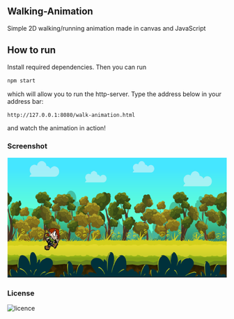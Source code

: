 ## Walking-Animation
Simple 2D walking/running animation made in canvas and JavaScript

## How to run 
Install required dependencies.
Then you can run
```html
npm start
```
which will allow you to run the http-server.
Type the address below in your address bar: 
```html
http://127.0.0.1:8080/walk-animation.html
```
and watch the animation in action!

### Screenshot
![](https://github.com/miladgy/Walking-Animation/raw/master/screenshot.png)


### License
![licence](https://img.shields.io/badge/license-MIT-green)
